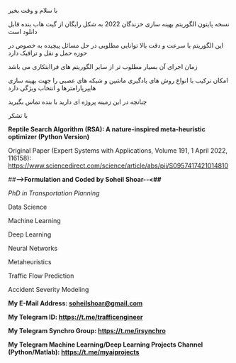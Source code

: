 
با سلام و وقت بخیر

نسخه پایتون الگوریتم بهینه سازی خزندگان 2022 به شکل رایگان از گیت هاب بنده قابل دانلود است


این الگوریتم با سرعت و دقت بالا توانایی مطلوبی در حل مسائل پیچیده به خصوص در حوزه حمل و نقل و ترافیک دارد

زمان اجرای آن بسیار مطلوب تر از سایر الگوریتم های فراابتکاری می باشد

امکان ترکیب با انواع روش های یادگیری ماشین و شبکه های عصبی را جهت بهینه سازی هایپرپارامترها و انتخاب ویژگی دارد

چنانچه در این زمینه پروژه ای دارید با بنده تماس بگیرید

با تشکر

**Reptile Search Algorithm (RSA): A nature-inspired meta-heuristic optimizer (Python Version)**

Original Paper (Expert Systems with Applications, Volume 191, 1 April 2022, 116158): https://www.sciencedirect.com/science/article/abs/pii/S0957417421014810

##**-->Formulation and Coded by Soheil Shoar--<##**

*PhD in Transportation Planning*

Data Science

Machine Learning

Deep Learning

Neural Networks

Metaheuristics

Traffic Flow Prediction

Accident Severity Modeling

**My E-Mail Address: soheilshoar@gmail.com**

**My Telegram ID: https://t.me/trafficengineer**

**My Telegram Synchro Group: https://t.me/irsynchro**

**My Telegram Machine Learning/Deep Learning Projects Channel (Python/Matlab): https://t.me/myaiprojects**
